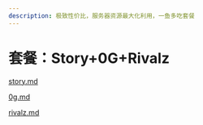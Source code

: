 ```yaml
---
description: 极致性价比，服务器资源最大化利用，一鱼多吃套餐
---
```


# 套餐：Story+0G+Rivalz

[story.md](story.md "mention")

[0g.md](0g.md "mention")

[rivalz.md](rivalz.md "mention")

